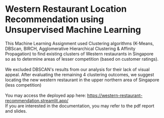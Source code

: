 # Western Restaurant Location Recommendation using Unsupervised Machine Learning
This Machine Learning Assignment used Clustering algorithms (K-Means, DBScan, BIRCH, Agglomerative Hierarchical Clustering & Affinity Propagation) to find existing clusters of Western restaurants in Singapore so as to determine areas of lesser competition (based on customer ratings).  
<br/>
We excluded DBSCAN's results from our analysis for their lack of visual appeal. After evaluating the remaining 4 clustering outcomes, we suggest locating the new western
restaurant in the upper northern area of Singapore (less competition)
<br/><br/>
You may access the deployed app here: https://western-restaurant-recommendation.streamlit.app/
<br/>
If you are interested in the documentation, you may refer to the pdf report and slides. 

